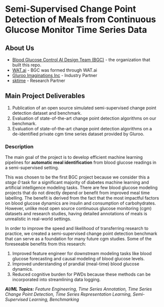 # Semi-Supervised Change Point Detection of Meals from Continuous Glucose Monitor Time Series Data

## About Us

- [Blood Glucose Control AI Design Team (BGC)](https://blood-glucose-control.streamlit.app/) - the organization that built this repo.
- [WAT.ai](https://watai.ca/) - BGC was formed through WAT.ai
- [Gluroo Imaginations Inc](https://gluroo.com/) - Industry Partner
- [sktime](https://www.sktime.net/en/stable/) - Research Partner


## Main Project Deliverables

1. Publication of an open source simulated semi-supervised change point detection dataset and benchmark.
2. Evaluation of state-of-the-art change point detection algorithms on our benchmark.
3. Evaluation of state-of-the-art change point detection algorithms on a de-identified private cgm time series dataset provided by Gluroo.

### Description

The main goal of the project is to develop efficient machine learning pipelines for **automatic meal identification** from blood glucose readings in a semi-supervised setting.

This was chosen to be the first BGC project because we consider this a _stage 0_ task for a significant majority of diabetes machine learning and artificial intelligence modeling tasks.
There are few blood glucose modeling projects that do not directly depend or benefit from improved meal time labelling.
The benefit is derived from the fact that the most impactful factors on blood glucose dynamics are insulin and consumption of carbohydrates.
However, unlike most open source continuous glucose monitoring (cgm) datasets and research studies, having detailed annotations of meals is unrealistic in real-world settings.

In order to improve the speed and likelihood of transferring research to practice, we created a semi-supervised change point detection benchmark that can serve as a foundation for many future cgm studies.
Some of the foreseeable benefits from this research:

1. Improved feature engineer for downstream modeling tasks like blood glucose forecasting and causal modeling of blood glucose levels.
2. Improved understanding of prandial (meal-time) blood glucose dynamics.
3. Reduced cognitive burden for PWDs because these methods can be incorporated into streamlining data logging.

**_AI/ML Topics:_** _Feature Engineering, Time Series Annotation, Time Series Change Point Detection, Time Series Representation Learning, Semi-Supervised Learning, Benchmarking_
